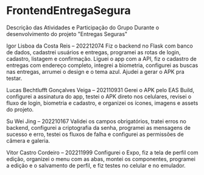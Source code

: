 # FrontendEntregaSegura

Descrição das Atividades e Participação do Grupo
Durante o desenvolvimento do projeto "Entregas Seguras"

Igor Lisboa da Costa Reis – 202212074
Fiz o backend no Flask com banco de dados, cadastrei usuários e entregas, programei as rotas de login, cadastro, listagem e confirmação. Liguei o app com a API, fiz o cadastro de entregas com endereço completo, integrei a biometria, configurei as buscas nas entregas, arrumei o design e o tema azul. Ajudei a gerar o APK pra testar.

Lucas Bechtlufft Gonçalves Veiga – 202110931
Gerei o APK pelo EAS Build, configurei a assinatura do app, testei o APK direto nos celulares, revisei o fluxo de login, biometria e cadastro, e organizei os ícones, imagens e assets do projeto.

Su Wei Jing – 202210167
Validei os campos obrigatórios, tratei erros no backend, configurei a criptografia da senha, programei as mensagens de sucesso e erro, testei os fluxos de falha e configurei as permissões de câmera e galeria.

Vitor Castro Cordeiro – 202211999
Configurei o Expo, fiz a tela de perfil com edição, organizei o menu com as abas, montei os componentes, programei a edição e o salvamento de perfil, e fiz testes no celular e no emulador.
